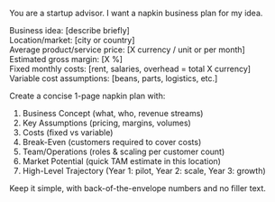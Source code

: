 You are a startup advisor. I want a napkin business plan for my idea.

Business idea: [describe briefly]  
Location/market: [city or country]  
Average product/service price: [X currency / unit or per month]  
Estimated gross margin: [X %]  
Fixed monthly costs: [rent, salaries, overhead = total X currency]  
Variable cost assumptions: [beans, parts, logistics, etc.]

Create a concise 1-page napkin plan with:

1. Business Concept (what, who, revenue streams)
2. Key Assumptions (pricing, margins, volumes)
3. Costs (fixed vs variable)
4. Break-Even (customers required to cover costs)
5. Team/Operations (roles & scaling per customer count)
6. Market Potential (quick TAM estimate in this location)
7. High-Level Trajectory (Year 1: pilot, Year 2: scale, Year 3: growth)

Keep it simple, with back-of-the-envelope numbers and no filler text.
